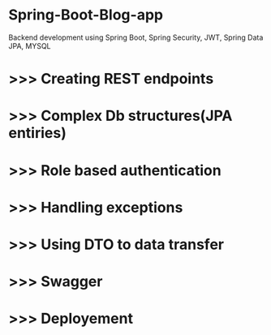 # Spring-Boot-Blog-app
Backend development using Spring Boot, Spring Security, JWT, Spring Data JPA, MYSQL
# >>> Creating REST endpoints
# >>> Complex Db structures(JPA entiries)
# >>> Role based authentication
# >>> Handling exceptions
# >>> Using DTO to data transfer
# >>> Swagger
# >>> Deployement
